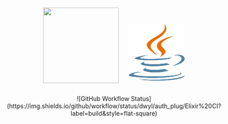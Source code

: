 <div align="center">


</div>
<br>
<div align="center">

<br>
<div align="center">

<div>

  <img src="https://www.python.org/static/community_logos/python-powered-w.svg" height="175" width="175" style="margin: 10px">
  <img src="./java-seeklogo.com.svg" height="130" width="130" style="margin: 10px;margin-bottom: 6px;margin-right: 10px;">
  </div>

<br>
![GitHub Workflow Status](https://img.shields.io/github/workflow/status/dwyl/auth_plug/Elixir%20CI?label=build&style=flat-square)

  


</div>
